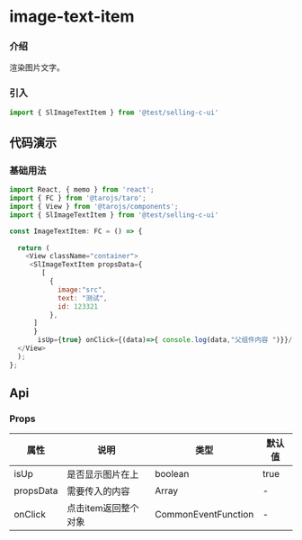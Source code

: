 # image-text-item

### 介绍
渲染图片文字。
### 引入
```js
import { SlImageTextItem } from '@test/selling-c-ui'
```
## 代码演示
### 基础用法
```js
import React, { memo } from 'react';
import { FC } from '@tarojs/taro';
import { View } from '@tarojs/components';
import { SlImageTextItem } from '@test/selling-c-ui'

const ImageTextItem: FC = () => {
 
  return (
    <View className="container">
     <SlImageTextItem propsData={
        [
          {
            image:"src",
            text: "测试",
            id: 123321
          },
      ]
      }
       isUp={true} onClick={(data)=>{ console.log(data,"父组件内容 ")}}/>
  </View>
  );
};
```


## Api
### Props
|  属性   | 说明  | 类型 | 默认值 |
|  ----  | ----  | ---- | ---- |
| isUp | 是否显示图片在上 | 	boolean | true |
| propsData | 需要传入的内容 | 	Array | - |
| onClick | 点击item返回整个对象 | 	CommonEventFunction | - |


